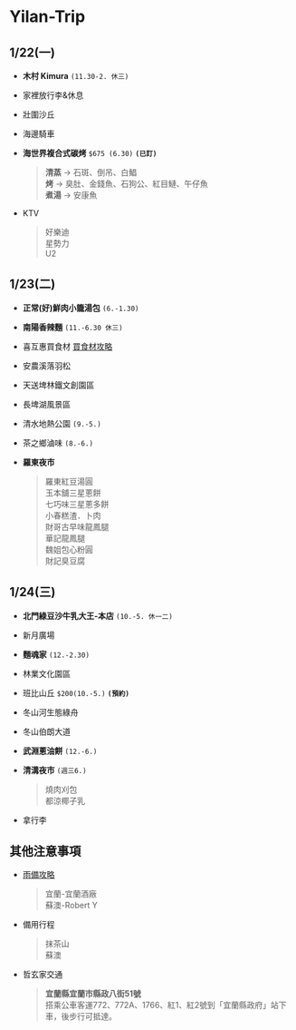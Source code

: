 # Yilan-Trip

## 1/22(一)
- **木村 Kimura** `(11.30-2. 休三)`

- 家裡放行李&休息

- 壯圍沙丘

- 海邊騎車

- **海世界複合式碳烤** `$675 (6.30)` **`(已訂)`**
  >**清蒸** -> 石斑、倒吊、白鯧  
  >**烤** -> 臭肚、金錢魚、石狗公、紅目鰱、午仔魚  
  >**煮湯** -> 安康魚  

- KTV 
  > 好樂迪  
  > 星勢力  
  > U2  

## 1/23(二)
- **正常(好)鮮肉小籠湯包** `(6.-1.30)`

- **南陽香辣麵** `(11.-6.30 休三)`

- 喜互惠買食材 [買食材攻略](https://kafkalin.com/cingshuei-geothermal/)

- 安農溪落羽松

- 天送埤林鐵文創園區

- 長埤湖風景區

- 清水地熱公園 `(9.-5.)`

- 茶之鄉滷味 `(8.-6.)`

- **羅東夜市**
  >羅東紅豆湯圓  
  >玉本舖三星蔥餅  
  >七巧味三星蔥多餅  
  >小春糕渣．卜肉  
  >財哥古早味龍鳳腿  
  >華記龍鳳腿  
  >魏姐包心粉圓  
  >財記臭豆腐
  
## 1/24(三)
- **北門綠豆沙牛乳大王-本店** `(10.-5. 休一二)`

- 新月廣場

- **麵魂家** `(12.-2.30)`

- 林業文化園區

- 班比山丘 `$200(10.-5.)` **`(預約)`**

- 冬山河生態綠舟

- 冬山伯朗大道

- **武淵蔥油餅** `(12.-6.)`

- **清溝夜市** `(週三6.)`
  >燒肉刈包  
  >都涼椰子乳

- 拿行李


## 其他注意事項
- [雨備攻略](https://mrbug.tw/rain/)
  >宜蘭-宜蘭酒廠  
  >蘇澳-Robert Y

- 備用行程
  >抹茶山  
  >蘇澳  

- 哲玄家交通
  >**宜蘭縣宜蘭市縣政八街51號**  
  >搭乘公車客運772、772A、1766、紅1、紅2號到「宜蘭縣政府」站下車，後步行可抵達。
